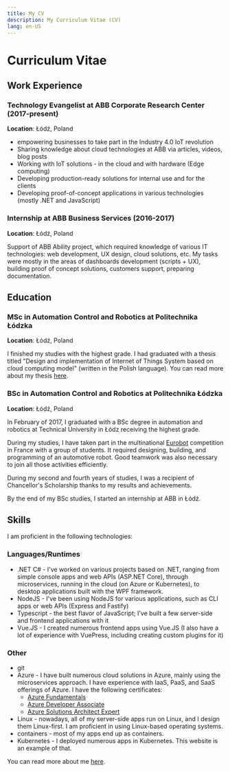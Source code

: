 ```yaml
---
title: My CV
description: My Curriculum Vitae (CV)
lang: en-US
---
```


# Curriculum Vitae

## Work Experience

### Technology Evangelist at ABB Corporate Research Center (2017-present)

**Location**: Łódź, Poland

- empowering businesses to take part in the Industry 4.0 IoT revolution
- Sharing knowledge about cloud technologies at ABB via articles, videos, blog
  posts
- Working with IoT solutions - in the cloud and with hardware (Edge computing)
- Developing production-ready solutions for internal use and for the clients
- Developing proof-of-concept applications in various technologies (mostly
  .NET and JavaScript)

### Internship at ABB Business Services (2016-2017)

**Location**: Łódź, Poland

Support of ABB Ability project, which required knowledge of various IT
technologies: web development, UX design, cloud solutions, etc. My tasks were
mostly in the areas of dashboards development (scripts + UX), building proof
of concept solutions, customers support,  preparing documentation.

## Education

### MSc in Automation Control and Robotics at Politechnika Łódzka

**Location**: Łódź, Poland

I finished my studies with the highest grade. I had graduated with a thesis
titled "Design and implementation of Internet of Things System based on cloud
computing model" (written in the Polish language). You can read more about my
thesis [here](/projects/mjiot.html).

### BSc in Automation Control and Robotics at Politechnika Łódzka

**Location**: Łódź, Poland

In February of 2017, I graduated with a BSc degree in automation and robotics at
Technical University in Łódz receiving the highest grade. 

During my studies, I have taken part in the multinational
[Eurobot](https://www.eurobot.org/) competition in France with a group of
students. It required designing, building, and programming of an automotive
robot. Good teamwork was also necessary to join all those activities
efficiently.

During my second and fourth years of studies, I was a recipient of Chancellor's
Scholarship thanks to my results and achievements.

By the end of my BSc studies, I started an internship at ABB in Łódź.

## Skills

I am proficient in the following technologies:

### Languages/Runtimes

- .NET C# - I've worked on various projects based on .NET, ranging from simple
  console apps and web APIs (ASP.NET Core), through microservices, running in
  the cloud (on Azure or Kubernetes), to desktop applications built with the WPF
  framework.
- NodeJS - I've been using NodeJS for various applications, such as CLI apps or
  web APIs (Express and Fastify)
- Typescript - the best flavor of JavaScript; I've built a few server-side and
  frontend applications with it
- Vue.JS - I created numerous frontend apps using Vue.JS (I also have a lot of
  experience with VuePress, including creating custom plugins for it)

### Other

- git
- Azure - I have built numerous cloud solutions in Azure, mainly using the
  microservices approach. I have experience with IaaS, PaaS, and SaaS offerings
  of Azure. I have the following certificates:
  - [Azure
    Fundamentals](https://www.credly.com/badges/b848fcd6-4168-4c47-bd47-0bd3048cb3fc)
  - [Azure Developer
    Associate](https://www.credly.com/badges/4a6fd0b9-aad8-40cf-ba56-a0e741670c2a?source=linked_in_profile)
  - [Azure Solutions Architect
    Expert](https://www.credly.com/badges/7212a5f3-6fed-43b4-8957-b892d1129216)
- Linux - nowadays, all of my server-side apps run on Linux, and I design them
  Linux-first. I am proficient in using Linux-based operating systems.
- containers - most of my apps end up as containers.
- Kubernetes - I deployed numerous apps in Kubernetes. This website is an
  example of that.

You can read more about me [here](./who-am-i.md).